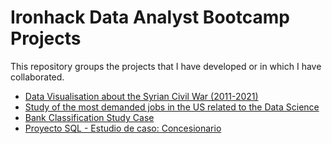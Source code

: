 # Ironhack Data Analyst Bootcamp Projects
This repository groups the projects that I have developed or in which I have collaborated.


- [Data Visualisation about the Syrian Civil War (2011-2021)](https://github.com/lluis90badia/projects/tree/main/syrian_civil_war_final_project)
- [Study of the most demanded jobs in the US related to the Data Science](https://github.com/lluis90badia/projects/tree/main/US_data_science_hires_getafix)
- [Bank Classification Study Case](https://github.com/lluis90badia/projects/tree/main/bank_classification_mid_project)
- [Proyecto SQL - Estudio de caso: Concesionario](https://github.com/lluis90badia/projects/tree/main/proyecto_SQL_concesionario)
